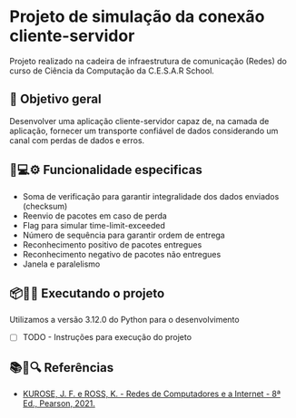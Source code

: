 # Projeto de simulação da conexão cliente-servidor

Projeto realizado na cadeira de infraestrutura de comunicação (Redes) do curso de Ciência da Computação da C.E.S.A.R School.

## 🎯 Objetivo geral

Desenvolver uma aplicação cliente-servidor capaz de, na camada de aplicação, fornecer um transporte confiável de dados considerando um canal com perdas de dados e erros.

## 🚀💻⚙️ Funcionalidade especificas

- Soma de verificação para garantir integralidade dos dados enviados (checksum)
- Reenvio de pacotes em caso de perda
- Flag para simular time-limit-exceeded
- Número de sequência para garantir ordem de entrega
- Reconhecimento positivo de pacotes entregues
- Reconhecimento negativo de pacotes não entregues
- Janela e paralelismo

## 📦🔧🔨 Executando o projeto

Utilizamos a versão 3.12.0 do Python para o desenvolvimento

- [ ] TODO - Instruções para execução do projeto

## 📚📖🔍 Referências

- [KUROSE, J. F. e ROSS, K. - Redes de Computadores e a Internet - 8ª Ed., Pearson, 2021.](https://www.amazon.com.br/Redes-computadores-Internet-James-Kurose/dp/8582605587)
